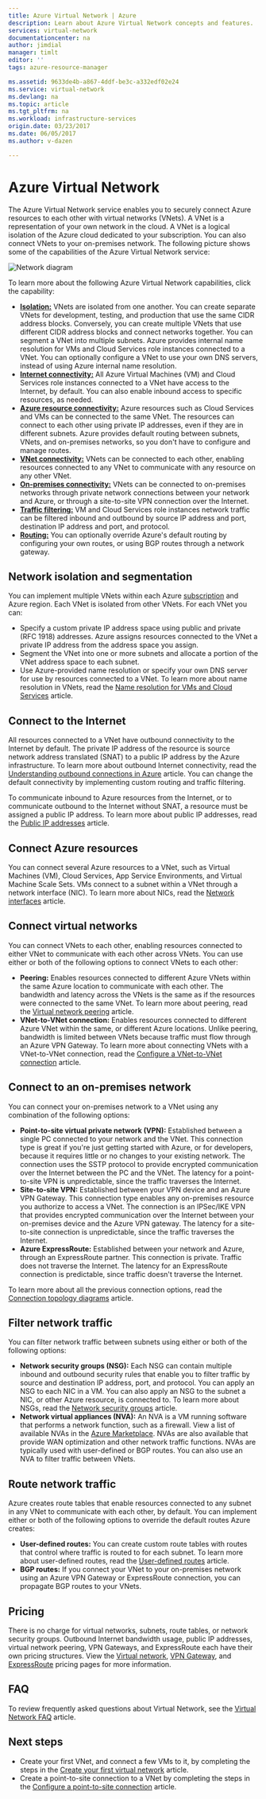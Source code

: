```yaml
---
title: Azure Virtual Network | Azure
description: Learn about Azure Virtual Network concepts and features.
services: virtual-network
documentationcenter: na
author: jimdial
manager: timlt
editor: ''
tags: azure-resource-manager

ms.assetid: 9633de4b-a867-4ddf-be3c-a332edf02e24
ms.service: virtual-network
ms.devlang: na
ms.topic: article
ms.tgt_pltfrm: na
ms.workload: infrastructure-services
origin.date: 03/23/2017
ms.date: 06/05/2017
ms.author: v-dazen

---
```

# Azure Virtual Network

The Azure Virtual Network service enables you to securely connect Azure resources to each other with virtual networks (VNets). A VNet is a representation of your own network in the cloud. A VNet is a logical isolation of the Azure cloud dedicated to your subscription. You can also connect VNets to your on-premises network. The following picture shows some of the capabilities of the Azure Virtual Network service:

![Network diagram](./media/virtual-networks-overview/virtual-network-overview.png)

To learn more about the following Azure Virtual Network capabilities, click the capability:
- **[Isolation:](#isolation)** VNets are isolated from one another. You can create separate VNets for development, testing, and production that use the same CIDR address blocks. Conversely, you can create multiple VNets that use different CIDR address blocks and connect networks together. You can segment a VNet into multiple subnets. Azure provides internal name resolution for VMs and Cloud Services role instances connected to a VNet. You can optionally configure a VNet to use your own DNS servers, instead of using Azure internal name resolution.
- **[Internet connectivity:](#internet)** All Azure Virtual Machines (VM) and Cloud Services role instances connected to a VNet have access to the Internet, by default. You can also enable inbound access to specific resources, as needed.
- **[Azure resource connectivity:](#within-vnet)** Azure resources such as Cloud Services and VMs can be connected to the same VNet. The resources can connect to each other using private IP addresses, even if they are in different subnets. Azure provides default routing between subnets, VNets, and on-premises networks, so you don't have to configure and manage routes.
- **[VNet connectivity:](#connect-vnets)** VNets can be connected to each other, enabling resources connected to any VNet to communicate with any resource on any other VNet.
- **[On-premises connectivity:](#connect-on-premises)** VNets can be connected to on-premises networks through private network connections between your network and Azure, or through a site-to-site VPN connection over the Internet.
- **[Traffic filtering:](#filtering)** VM and Cloud Services role instances network traffic can be filtered inbound and outbound by source IP address and port, destination IP address and port, and protocol.
- **[Routing:](#routing)** You can optionally override Azure's default routing by configuring your own routes, or using BGP routes through a network gateway.

## <a name = "isolation"></a>Network isolation and segmentation

You can implement multiple VNets within each Azure [subscription](../azure-glossary-cloud-terminology.md?toc=%2fvirtual-network%2ftoc.json#subscription) and Azure region. Each VNet is isolated from other VNets. For each VNet you can:
- Specify a custom private IP address space using public and private (RFC 1918) addresses. Azure assigns resources connected to the VNet a private IP address from the address space you assign.
- Segment the VNet into one or more subnets and allocate a portion of the VNet address space to each subnet.
- Use Azure-provided name resolution or specify your own DNS server for use by resources connected to a VNet. To learn more about name resolution in VNets, read the [Name resolution for VMs and Cloud Services](virtual-networks-name-resolution-for-vms-and-role-instances.md) article.

## <a name = "internet"></a>Connect to the Internet
All resources connected to a VNet have outbound connectivity to the Internet by default. The private IP address of the resource is source network address translated (SNAT) to a public IP address by the Azure infrastructure. To learn more about outbound Internet connectivity, read the [Understanding outbound connections in Azure](..\load-balancer\load-balancer-outbound-connections.md?toc=%2fvirtual-network%2ftoc.json#standalone-vm-with-no-instance-level-public-ip-address) article. You can change the default connectivity by implementing custom routing and traffic filtering.

To communicate inbound to Azure resources from the Internet, or to communicate outbound to the Internet without SNAT, a resource must be assigned a public IP address. To learn more about public IP addresses, read the [Public IP addresses](virtual-network-public-ip-address.md) article.

## <a name="within-vnet"></a>Connect Azure resources
You can connect several Azure resources to a VNet, such as Virtual Machines (VM), Cloud Services, App Service Environments, and Virtual Machine Scale Sets. VMs connect to a subnet within a VNet through a network interface (NIC). To learn more about NICs, read the [Network interfaces](virtual-network-network-interface.md) article.

## <a name="connect-vnets"></a>Connect virtual networks

You can connect VNets to each other, enabling resources connected to either VNet to communicate with each other across VNets. You can use either or both of the following options to connect VNets to each other:
- **Peering:** Enables resources connected to different Azure VNets within the same Azure location to communicate with each other. The bandwidth and latency across the VNets is the same as if the resources were connected to the same VNet. To learn more about peering, read the [Virtual network peering](virtual-network-peering-overview.md) article.
- **VNet-to-VNet connection:** Enables resources connected to different Azure VNet within the same, or different Azure locations. Unlike peering, bandwidth is limited between VNets because traffic must flow through an Azure VPN Gateway. To learn more about connecting VNets with a VNet-to-VNet connection, read the [Configure a VNet-to-VNet connection](../vpn-gateway/vpn-gateway-howto-vnet-vnet-resource-manager-portal.md?toc=%2fvirtual-network%2ftoc.json) article.

## <a name="connect-on-premises"></a>Connect to an on-premises network

You can connect your on-premises network to a VNet using any combination of the following options:
- **Point-to-site virtual private network (VPN):** Established between a single PC connected to your network and the VNet. This connection type is great if you're just getting started with Azure, or for developers, because it requires little or no changes to your existing network. The connection uses the SSTP protocol to provide encrypted communication over the Internet between the PC and the VNet. The latency for a point-to-site VPN is unpredictable, since the traffic traverses the Internet.
- **Site-to-site VPN:** Established between your VPN device and an Azure VPN Gateway. This connection type enables any on-premises resource you authorize to access a VNet. The connection is an IPSec/IKE VPN that provides encrypted communication over the Internet between your on-premises device and the Azure VPN gateway. The latency for a site-to-site connection is unpredictable, since the traffic traverses the Internet.
- **Azure ExpressRoute:** Established between your network and Azure, through an ExpressRoute partner. This connection is private. Traffic does not traverse the Internet. The latency for an ExpressRoute connection is predictable, since traffic doesn't traverse the Internet.

To learn more about all the previous connection options, read the [Connection topology diagrams](../vpn-gateway/vpn-gateway-about-vpngateways.md?toc=%2fvirtual-network%2ftoc.json#diagrams) article.

## <a name="filtering"></a>Filter network traffic
You can filter network traffic between subnets using either or both of the following options:
- **Network security groups (NSG):** Each NSG can contain multiple inbound and outbound security rules that enable you to filter traffic by source and destination IP address, port, and protocol. You can apply an NSG to each NIC in a VM. You can also apply an NSG to the subnet a NIC, or other Azure resource, is connected to. To learn more about NSGs, read the [Network security groups](virtual-networks-nsg.md) article.
- **Network virtual appliances (NVA):** An NVA is a VM running software that performs a network function, such as a firewall. View a list of available NVAs in the [Azure Marketplace](https://azuremarketplace.microsoft.com/marketplace/apps/category/networking?page=1&subcategories=appliances). NVAs are also available that provide WAN optimization and other network traffic functions. NVAs are typically used with user-defined or BGP routes. You can also use an NVA to filter traffic between VNets.

## <a name="routing"></a>Route network traffic

Azure creates route tables that enable resources connected to any subnet in any VNet to communicate with each other, by default. You can implement either or both of the following options to override the default routes Azure creates:
- **User-defined routes:** You can create custom route tables with routes that control where traffic is routed to for each subnet. To learn more about user-defined routes, read the [User-defined routes](virtual-networks-udr-overview.md) article.
- **BGP routes:** If you connect your VNet to your on-premises network using an Azure VPN Gateway or ExpressRoute connection, you can propagate BGP routes to your VNets.

## Pricing

There is no charge for virtual networks, subnets, route tables, or network security groups. Outbound Internet bandwidth usage, public IP addresses, virtual network peering, VPN Gateways, and ExpressRoute each have their own pricing structures. View the [Virtual network](https://www.azure.cn/pricing/details/networking/), [VPN Gateway](https://www.azure.cn/pricing/details/vpn-gateway/), and [ExpressRoute](https://www.azure.cn/pricing/details/expressroute/) pricing pages for more information.

## FAQ

To review frequently asked questions about Virtual Network, see the [Virtual Network FAQ](virtual-networks-faq.md) article.

## <a name="next-steps"></a>Next steps

- Create your first VNet, and connect a few VMs to it, by completing the steps in the [Create your first virtual network](virtual-network-get-started-vnet-subnet.md) article.
- Create a point-to-site connection to a VNet by completing the steps in the [Configure a point-to-site connection](../vpn-gateway/vpn-gateway-howto-point-to-site-resource-manager-portal.md?toc=%2fvirtual-network%2ftoc.json) article.
